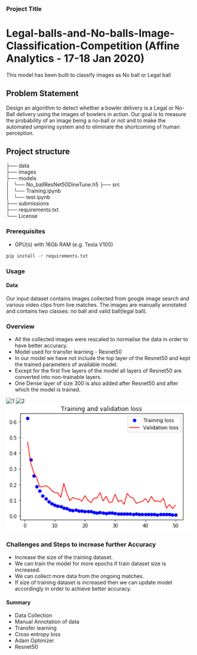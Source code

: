 
### Project Title

# Legal-balls-and-No-balls-Image-Classification-Competition (Affine Analytics - 17-18 Jan 2020)
This model has been built to classify images as No ball or Legal ball

## Problem Statement
Design an algorithm to detect whether a bowler delivery is a Legal or No-Ball delivery using the images of bowlers in action. Our goal is to measure the probability of an image being a no-ball or not and to make the automated umpiring system and to eliminate the shortcoming of human perception.


## Project structure
├── data\
├── images\
├── models\
│   └── No_ballResNet50DineTune.h5
├── src\
│   └── Training.ipynb\
│   └── test.ipynb\
├── submissions\
├── requirements.txt\
└── License

### Prerequisites

- GPU(s) with 16Gb RAM (e.g. Tesla V100)

```bash
pip install -r requirements.txt
```

### Usage

#### Data
Our input dataset contains images collected from google image search and various video clips from live matches.
The images are manually annotated and contains two classes: no ball and valid ball(legal ball). 


### Overview
- All the collected images were rescaled to normalise the data in order to have better accuracy.
- Model used for transfer learning - Resnet50
- In our model we have not include the top layer of the Resnet50 and kept the trained  parameters of available model.
- Except for the first five layers of the model all layers of Resnet50 are converted into non-trainable layers.
- One Dense layer of size 300 is also added after Resnet50 and after which the model is trained.

![1](images/1.png)
![2](images/2.png)
![loss](images/loss.png)


### Challenges and Steps to increase further Accuracy 
- Increase the size of the training dataset.
- We can train the model for more epochs if train dataset size is increased.
- We can collect more data from the ongoing matches.
- If size of training dataset is increased then we can update model accordingly in order to achieve better accuracy.

#### Summary
 
- Data Collection
- Manual Annotation of data
- Transfer learning
- Cross entropy loss
- Adam Optimizer
- Resnet50